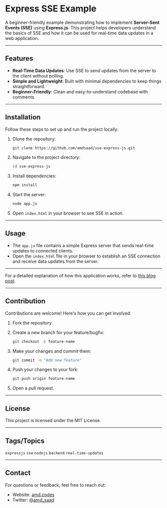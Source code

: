 # Express SSE Example

A beginner-friendly example demonstrating how to implement **Server-Sent Events (SSE)** using **Express.js**. This project helps developers understand the basics of SSE and how it can be used for real-time data updates in a web application.

---

## Features

- **Real-Time Data Updates**: Use SSE to send updates from the server to the client without polling.
- **Simple and Lightweight**: Built with minimal dependencies to keep things straightforward.
- **Beginner-Friendly**: Clean and easy-to-understand codebase with comments.

---

## Installation

Follow these steps to set up and run the project locally:

1. Clone the repository:

   ```bash
   git clone https://github.com/amdsaad/sse-express-js.git
   ```

2. Navigate to the project directory:

   ```bash
   cd sse-express-js
   ```

3. Install dependencies:

   ```bash
   npm install
   ```

4. Start the server:

   ```bash
   node app.js
   ```

5. Open `index.html` in your browser to see SSE in action.

---

## Usage

- The `app.js` file contains a simple Express server that sends real-time updates to connected clients.
- Open the `index.html` file in your browser to establish an SSE connection and receive data updates from the server.

---

For a detailed explanation of how this application works, refer to [this blog post](https://amd.codes/posts/real-time-updates-with-sse-and-express-js).

---

## Contribution

Contributions are welcome! Here's how you can get involved:

1. Fork the repository.
2. Create a new branch for your feature/bugfix:

   ```bash
   git checkout -b feature-name
   ```

3. Make your changes and commit them:

   ```bash
   git commit -m "Add new feature"
   ```

4. Push your changes to your fork:

   ```bash
   git push origin feature-name
   ```

5. Open a pull request.

---

## License

This project is licensed under the MIT License.

---

## Tags/Topics

`expressjs` `sse` `nodejs` `backend` `real-time-updates`

---

## Contact

For questions or feedback, feel free to reach out:

- Website: [amd.codes](https://amd.codes)
- Twitter: [@amd_saad](https://twitter.com/amd_saad)
